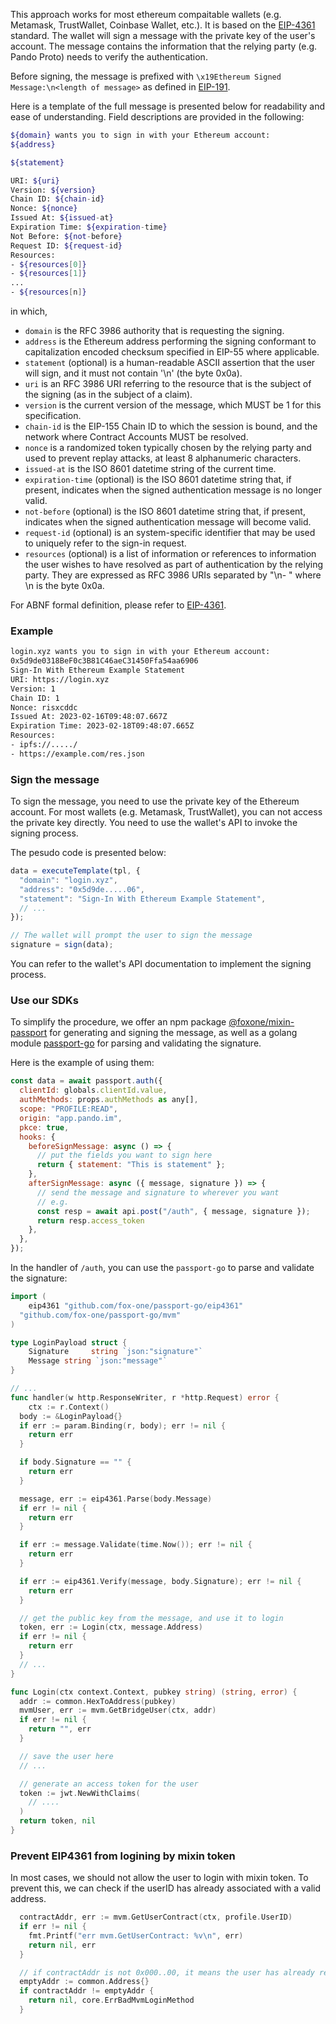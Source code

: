 This approach works for most ethereum compaitable wallets (e.g. Metamask, TrustWallet, Coinbase Wallet, etc.). It is based on the [EIP-4361](https://eips.ethereum.org/EIPS/eip-4361) standard. The wallet will sign a message with the private key of the user's account. The message contains the information that the relying party (e.g. Pando Proto) needs to verify the authentication.

Before signing, the message is prefixed with `\x19Ethereum Signed Message:\n<length of message>` as defined in [EIP-191](https://eips.ethereum.org/EIPS/eip-191).

Here is a template of the full message is presented below for readability and ease of understanding. Field descriptions are provided in the following:

```bash
${domain} wants you to sign in with your Ethereum account:
${address}

${statement}

URI: ${uri}
Version: ${version}
Chain ID: ${chain-id}
Nonce: ${nonce}
Issued At: ${issued-at}
Expiration Time: ${expiration-time}
Not Before: ${not-before}
Request ID: ${request-id}
Resources:
- ${resources[0]}
- ${resources[1]}
...
- ${resources[n]}
```

in which, 

- `domain` is the RFC 3986 authority that is requesting the signing.
- `address` is the Ethereum address performing the signing conformant to capitalization encoded checksum specified in EIP-55 where applicable.
- `statement` (optional) is a human-readable ASCII assertion that the user will sign, and it must not contain '\n' (the byte 0x0a).
- `uri` is an RFC 3986 URI referring to the resource that is the subject of the signing (as in the subject of a claim).
- `version` is the current version of the message, which MUST be 1 for this specification.
- `chain-id` is the EIP-155 Chain ID to which the session is bound, and the network where Contract Accounts MUST be resolved.
- `nonce` is a randomized token typically chosen by the relying party and used to prevent replay attacks, at least 8 alphanumeric characters.
- `issued-at` is the ISO 8601 datetime string of the current time.
- `expiration-time` (optional) is the ISO 8601 datetime string that, if present, indicates when the signed authentication message is no longer valid.
- `not-before` (optional) is the ISO 8601 datetime string that, if present, indicates when the signed authentication message will become valid.
- `request-id` (optional) is an system-specific identifier that may be used to uniquely refer to the sign-in request.
- `resources` (optional) is a list of information or references to information the user wishes to have resolved as part of authentication by the  relying party. They are expressed as RFC 3986 URIs separated by "\n- " where \n is the byte 0x0a.

For ABNF formal definition, please refer to [EIP-4361](https://eips.ethereum.org/EIPS/eip-4361).

### Example

```bash
login.xyz wants you to sign in with your Ethereum account:
0x5d9de0318BeF0c3B81C46aeC31450Ffa54aa6906
Sign-In With Ethereum Example Statement
URI: https://login.xyz
Version: 1
Chain ID: 1
Nonce: risxcddc
Issued At: 2023-02-16T09:48:07.667Z
Expiration Time: 2023-02-18T09:48:07.665Z
Resources:
- ipfs://...../
- https://example.com/res.json
```

### Sign the message

To sign the message, you need to use the private key of the Ethereum account. For most wallets (e.g. Metamask, TrustWallet), you can not access the private key directly. You need to use the wallet's API to invoke the signing process.

The pesudo code is presented below:

```js
data = executeTemplate(tpl, {
  "domain": "login.xyz",
  "address": "0x5d9de.....06",
  "statement": "Sign-In With Ethereum Example Statement",
  // ...
});

// The wallet will prompt the user to sign the message
signature = sign(data);
```

You can refer to the wallet's API documentation to implement the signing process.

### Use our SDKs

To simplify the procedure, we offer an npm package [@foxone/mixin-passport](https://www.npmjs.com/package/@foxone/mixin-passport) for generating and signing the message, as well as a golang module [passport-go](https://github.com/fox-one/passport-go) for parsing and validating the signature.

Here is the example of using them:

```js
const data = await passport.auth({
  clientId: globals.clientId.value,
  authMethods: props.authMethods as any[],
  scope: "PROFILE:READ",
  origin: "app.pando.im",
  pkce: true,
  hooks: {
    beforeSignMessage: async () => {
      // put the fields you want to sign here
      return { statement: "This is statement" };
    },
    afterSignMessage: async ({ message, signature }) => {
      // send the message and signature to wherever you want
      // e.g.
      const resp = await api.post("/auth", { message, signature });
      return resp.access_token
    },
  },
});
```

In the handler of `/auth`, you can use the `passport-go` to parse and validate the signature:

```go
import (
	eip4361 "github.com/fox-one/passport-go/eip4361"
  "github.com/fox-one/passport-go/mvm"
)

type LoginPayload struct {
	Signature     string `json:"signature"`
	Message string `json:"message"`
}

// ...
func handler(w http.ResponseWriter, r *http.Request) error {
	ctx := r.Context()
  body := &LoginPayload{}
  if err := param.Binding(r, body); err != nil {
    return err
  }

  if body.Signature == "" {
    return err
  }

  message, err := eip4361.Parse(body.Message)
  if err != nil {
    return err
  }

  if err := message.Validate(time.Now()); err != nil {
    return err
  }

  if err := eip4361.Verify(message, body.Signature); err != nil {
    return err
  }

  // get the public key from the message, and use it to login
  token, err := Login(ctx, message.Address)
  if err != nil {
    return err
  }
  // ...
}

func Login(ctx context.Context, pubkey string) (string, error) {
  addr := common.HexToAddress(pubkey)
  mvmUser, err := mvm.GetBridgeUser(ctx, addr)
  if err != nil {
    return "", err
  }

  // save the user here
  // ...

  // generate an access token for the user
  token := jwt.NewWithClaims( 
    // .... 
  )
  return token, nil
}
```

### Prevent EIP4361 from logining by mixin token

In most cases, we should not allow the user to login with mixin token. To prevent this, we can check if the userID has already associated with a valid address.

```go
  contractAddr, err := mvm.GetUserContract(ctx, profile.UserID)
  if err != nil {
    fmt.Printf("err mvm.GetUserContract: %v\n", err)
    return nil, err
  }

  // if contractAddr is not 0x000..00, it means the user has already registered a mvm account
  emptyAddr := common.Address{}
  if contractAddr != emptyAddr {
    return nil, core.ErrBadMvmLoginMethod
  }
```